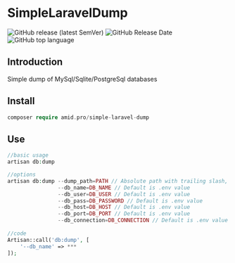 # SimpleLaravelDump

![GitHub release (latest SemVer)](https://img.shields.io/github/v/release/amid-pro/SimpleLaravelDump)
![GitHub Release Date](https://img.shields.io/github/release-date/amid-pro/SimpleLaravelDump)
![GitHub top language](https://img.shields.io/github/languages/top/amid-pro/SimpleLaravelDump)

## Introduction
Simple dump of MySql/Sqlite/PostgreSql databases

## Install
```php
composer require amid.pro/simple-laravel-dump
```

## Use

```php
//basic usage
artisan db:dump

//options
artisan db:dump --dump_path=PATH // Absolute path with trailing slash, default: %laravel%/database/dump/
                --db_name=DB_NAME // Default is .env value
                --db_user=DB_USER // Default is .env value
                --db_pass=DB_PASSWORD // Default is .env value
                --db_host=DB_HOST // Default is .env value
                --db_port=DB_PORT // Default is .env value
                --db_connection=DB_CONNECTION // Default is .env value
                
//code
Artisan::call('db:dump', [
    '--db_name' => ***
]);
```
